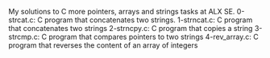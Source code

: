 My solutions to C more pointers, arrays and strings tasks at ALX SE.
0-strcat.c: C program that concatenates two strings.
1-strncat.c: C program that concatenates two strings
2-strncpy.c: C program that copies a string
3-strcmp.c: C program that compares pointers to two strings
4-rev_array.c: C program that reverses the content of an array of integers
